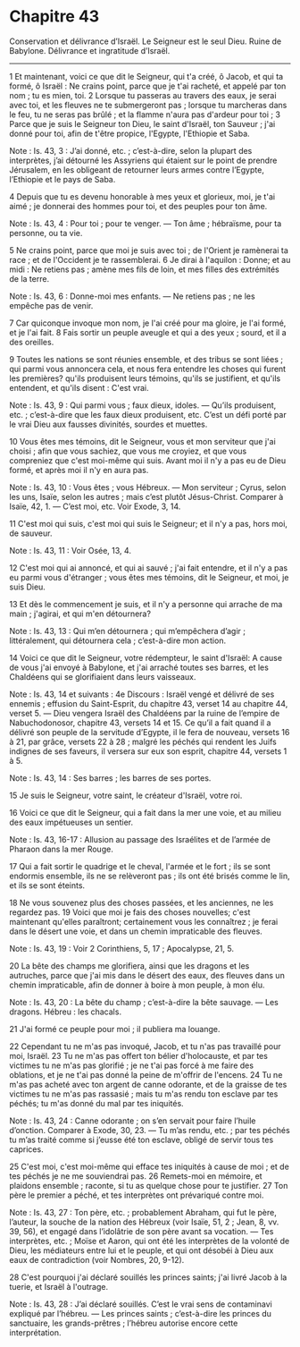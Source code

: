 # Chapitre 43

Conservation et délivrance d’Israël.
Le Seigneur est le seul Dieu.
Ruine de Babylone.
Délivrance et ingratitude d’Israël.

***

1 Et maintenant, voici ce que dit le Seigneur, qui t'a créé, ô Jacob, et qui ta formé, ô Israël : Ne crains point, parce que je t'ai racheté, et appelé par ton nom ; tu es mien, toi. 2 Lorsque tu passeras au travers des eaux, je serai avec toi, et les fleuves ne te submergeront pas ; lorsque tu marcheras dans le feu, tu ne seras pas brûlé ; et la flamme n'aura pas d'ardeur pour toi ; 3 Parce que je suis le Seigneur ton Dieu, le saint d'Israël, ton Sauveur ; j'ai donné pour toi, afin de t'être propice, l'Egypte, l'Ethiopie et Saba.

<span class="bible-note">Note : </span> Is. 43, 3 : J’ai donné, etc. ; c’est-à-dire, selon la plupart des interprètes, j’ai détourné les Assyriens qui étaient sur le point de prendre Jérusalem, en les obligeant de retourner leurs armes contre l’Egypte, l’Ethiopie et le pays de Saba.

4 Depuis que tu es devenu honorable à mes yeux et glorieux, moi, je t'ai aimé ; je donnerai des hommes pour toi, et des peuples pour ton âme.

<span class="bible-note">Note : </span> Is. 43, 4 : Pour toi ; pour te venger. ― Ton âme ; hébraïsme, pour ta personne, ou ta vie.


5 Ne crains point, parce que moi je suis avec toi ; de l'Orient je ramènerai ta race ; et de l'Occident je te rassemblerai. 6 Je dirai à l'aquilon : Donne; et au midi : Ne retiens pas ; amène mes fils de loin, et mes filles des extrémités de la terre.

<span class="bible-note">Note : </span> Is. 43, 6 : Donne-moi mes enfants. ― Ne retiens pas ; ne les empêche pas de venir.

7 Car quiconque invoque mon nom, je l'ai créé pour ma gloire, je l'ai formé, et je l'ai fait. 8 Fais sortir un peuple aveugle et qui a des yeux ; sourd, et il a des oreilles.


9 Toutes les nations se sont réunies ensemble, et des tribus se sont liées ; qui parmi vous annoncera cela, et nous fera entendre les choses qui furent les premières? qu'ils produisent leurs témoins, qu'ils se justifient, et qu'ils entendent, et qu'ils disent : C'est vrai.

<span class="bible-note">Note : </span> Is. 43, 9 : Qui parmi vous ; faux dieux, idoles. ― Qu’ils produisent, etc. ; c’est-à-dire que les faux dieux produisent, etc. C’est un défi porté par le vrai Dieu aux fausses divinités, sourdes et muettes.


10 Vous êtes mes témoins, dit le Seigneur, vous et mon serviteur que j'ai choisi ; afin que vous sachiez, que vous me croyiez, et que vous compreniez que c'est moi-même qui suis. Avant moi il n'y a pas eu de Dieu formé, et après moi il n'y en aura pas.

<span class="bible-note">Note : </span> Is. 43, 10 : Vous êtes ; vous Hébreux. ― Mon serviteur ; Cyrus, selon les uns, Isaïe, selon les autres ; mais c’est plutôt Jésus-Christ. Comparer à Isaïe, 42, 1. ― C’est moi, etc. Voir Exode, 3, 14.


11 C'est moi qui suis, c'est moi qui suis le Seigneur; et il n'y a pas, hors moi, de sauveur.

<span class="bible-note">Note : </span> Is. 43, 11 : Voir Osée, 13, 4.

12 C'est moi qui ai annoncé, et qui ai sauvé ; j'ai fait entendre, et il n'y a pas eu parmi vous d'étranger ; vous êtes mes témoins, dit le Seigneur, et moi, je suis Dieu.


13 Et dès le commencement je suis, et il n'y a personne qui arrache de ma main ; j'agirai, et qui m'en détournera?

<span class="bible-note">Note : </span> Is. 43, 13 : Qui m’en détournera ; qui m’empêchera d’agir ; littéralement, qui détournera cela ; c’est-à-dire mon action.


14 Voici ce que dit le Seigneur, votre rédempteur, le saint d'Israël: A cause de vous j'ai envoyé à Babylone, et j'ai arraché toutes ses barres, et les Chaldéens qui se glorifiaient dans leurs vaisseaux.

<span class="bible-note">Note : </span> Is. 43, 14 et suivants : 4e Discours : Israël vengé et délivré de ses ennemis ; effusion du Saint-Esprit, du chapitre 43, verset 14 au chapitre 44, verset 5. ― Dieu vengera Israël des Chaldéens par la ruine de l’empire de Nabuchodonosor, chapitre 43, versets 14 et 15. Ce qu’il a fait quand il a délivré son peuple de la servitude d’Egypte, il le fera de nouveau, versets 16 à 21, par grâce, versets 22 à 28 ; malgré les péchés qui rendent les Juifs indignes de ses faveurs, il versera sur eux son esprit, chapitre 44, versets 1 à 5.

<span class="bible-note">Note : </span> Is. 43, 14 : Ses barres ; les barres de ses portes.

15 Je suis le Seigneur, votre saint, le créateur d'Israël, votre roi.


16 Voici ce que dit le Seigneur, qui a fait dans la mer une voie, et au milieu des eaux impétueuses un sentier.

<span class="bible-note">Note : </span> Is. 43, 16-17 : Allusion au passage des Israélites et de l’armée de Pharaon dans la mer Rouge.

17 Qui a fait sortir le quadrige et le cheval, l'armée et le fort ; ils se sont endormis ensemble, ils ne se relèveront pas ; ils ont été brisés comme le lin, et ils se sont éteints.


18 Ne vous souvenez plus des choses passées, et les anciennes, ne les regardez pas. 19 Voici que moi je fais des choses nouvelles; c'est maintenant qu'elles paraîtront; certainement vous les connaîtrez ; je ferai dans le désert une voie, et dans un chemin impraticable des fleuves.

<span class="bible-note">Note : </span> Is. 43, 19 : Voir 2 Corinthiens, 5, 17 ; Apocalypse, 21, 5.

20 La bête des champs me glorifiera, ainsi que les dragons et les autruches, parce que j'ai mis dans le désert des eaux, des fleuves dans un chemin impraticable, afin de donner à boire à mon peuple, à mon élu.

<span class="bible-note">Note : </span> Is. 43, 20 : La bête du champ ; c’est-à-dire la bête sauvage. ― Les dragons. Hébreu : les chacals.

21 J'ai formé ce peuple pour moi ; il publiera ma louange.


22 Cependant tu ne m'as pas invoqué, Jacob, et tu n'as pas travaillé pour moi, Israël. 23 Tu ne m'as pas offert ton bélier d'holocauste, et par tes victimes tu ne m'as pas glorifié ; je ne t'ai pas forcé à me faire des oblations, et je ne t'ai pas donné la peine de m'offrir de l'encens. 24 Tu ne m'as pas acheté avec ton argent de canne odorante, et de la graisse de tes victimes tu ne m'as pas rassasié ; mais tu m'as rendu ton esclave par tes péchés; tu m'as donné du mal par tes iniquités.

<span class="bible-note">Note : </span> Is. 43, 24 : Canne odorante ; on s’en servait pour faire l’huile d’onction. Comparer à Exode, 30, 23. ― Tu m’as rendu, etc. ; par tes péchés tu m’as traité comme si j’eusse été ton esclave, obligé de servir tous tes caprices.


25 C'est moi, c'est moi-même qui efface tes iniquités à cause de moi ; et de tes péchés je ne me souviendrai pas. 26 Remets-moi en mémoire, et plaidons ensemble ; raconte, si tu as quelque chose pour te justifier. 27 Ton père le premier a péché, et tes interprètes ont prévariqué contre moi.

<span class="bible-note">Note : </span> Is. 43, 27 : Ton père, etc. ; probablement Abraham, qui fut le père, l’auteur, la souche de la nation des Hébreux (voir Isaïe, 51, 2 ; Jean, 8, vv. 39, 56), et engagé dans l’idolâtrie de son père avant sa vocation. ― Tes interprètes, etc. ; Moïse et Aaron, qui ont été les interprètes de la volonté de Dieu, les médiateurs entre lui et le peuple, et qui ont désobéi à Dieu aux eaux de contradiction (voir Nombres, 20, 9-12).

28 C'est pourquoi j'ai déclaré souillés les princes saints; j'ai livré Jacob à la tuerie, et Israël à l'outrage.

<span class="bible-note">Note : </span> Is. 43, 28 : J’ai déclaré souillés. C’est le vrai sens de contaminavi expliqué par l’hébreu. ― Les princes saints ; c’est-à-dire les princes du sanctuaire, les grands-prêtres ; l’hébreu autorise encore cette interprétation.

